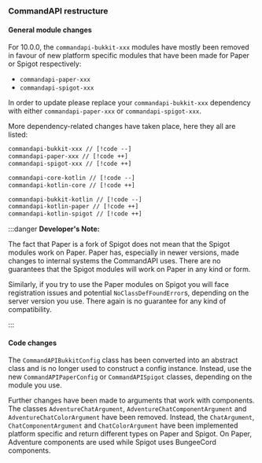 ### CommandAPI restructure

#### General module changes

For 10.0.0, the `commandapi-bukkit-xxx` modules have mostly been removed in favour of new platform specific modules that have been made for Paper or Spigot respectively:

- `commandapi-paper-xxx`
- `commandapi-spigot-xxx`

In order to update please replace your `commandapi-bukkit-xxx` dependency with either `commandapi-paper-xxx` or `commandapi-spigot-xxx`.

More dependency-related changes have taken place, here they all are listed:

```diff
commandapi-bukkit-xxx // [!code --]
commandapi-paper-xxx // [!code ++]
commandapi-spigot-xxx // [!code ++]

commandapi-core-kotlin // [!code --]
commandapi-kotlin-core // [!code ++]

commandapi-bukkit-kotlin // [!code --]
commandapi-kotlin-paper // [!code ++]
commandapi-kotlin-spigot // [!code ++]
```

:::danger **Developer's Note:**

The fact that Paper is a fork of Spigot does not mean that the Spigot modules work on Paper. Paper has, especially in newer versions, made changes to internal systems the CommandAPI
uses. There are no guarantees that the Spigot modules will work on Paper in any kind or form.

Similarly, if you try to use the Paper modules on Spigot you will face registration issues and potential `NoClassDefFoundError`s, depending on the server version you use.
There again is no guarantee for any kind of compatibility.

:::

#### Code changes

The `CommandAPIBukkitConfig` class has been converted into an abstract class and is no longer used to construct a config instance. Instead, use the new `CommandAPIPaperConfig` or
`CommandAPISpigot` classes, depending on the module you use.

Further changes have been made to arguments that work with components. The classes `AdventureChatArgument`, `AdventureChatComponentArgument` and `AdventureChatColorArgument` have been
removed. Instead, the `ChatArgument`, `ChatComponentArgument` and `ChatColorArgument` have been implemented platform specific and return different types on Paper and Spigot.
On Paper, Adventure components are used while Spigot uses BungeeCord components.